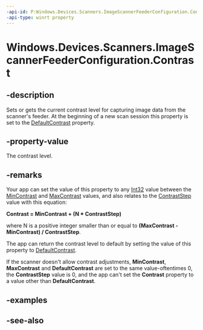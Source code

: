```yaml
---
-api-id: P:Windows.Devices.Scanners.ImageScannerFeederConfiguration.Contrast
-api-type: winrt property
---
```


<!-- Property syntax
public int Contrast { get;  set; }
-->

# Windows.Devices.Scanners.ImageScannerFeederConfiguration.Contrast

## -description
Sets or gets the current contrast level for capturing image data from the scanner's feeder. At the beginning of a new scan session this property is set to the [DefaultContrast](imagescannerfeederconfiguration_defaultcontrast.md) property.

## -property-value
The contrast level.

## -remarks
Your app can set the value of this property to any [Int32](/dotnet/api/system.int32?view=dotnet-uwp-10.0&preserve-view=true) value between the [MinContrast](imagescannerfeederconfiguration_mincontrast.md) and [MaxContrast](imagescannerfeederconfiguration_maxcontrast.md) values, and also relates to the [ContrastStep](imagescannerfeederconfiguration_contraststep.md) value with this equation:

**Contrast = MinContrast + (N * ContrastStep)**

where N is a positive integer smaller than or equal to **(MaxContrast - MinContrast) / ContrastStep**.

The app can return the contrast level to default by setting the value of this property to [DefaultContrast](imagescannerfeederconfiguration_defaultcontrast.md).

If the scanner doesn't allow contrast adjustments, **MinContrast**, **MaxContrast** and **DefaultContrast** are set to the same value-oftentimes 0, the **ContrastStep** value is 0, and the app can't set the **Contrast** property to a value other than **DefaultContrast**.

## -examples

## -see-also
